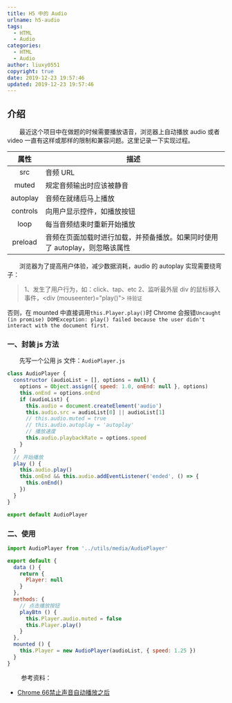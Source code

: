 ```yaml
---
title: H5 中的 Audio
urlname: h5-audio
tags:
  - HTML
  - Audio
categories:
  - HTML
  - Audio
author: liuxy0551
copyright: true
date: 2019-12-23 19:57:46
updated: 2019-12-23 19:57:46
---
```


## 介绍

　　最近这个项目中在做题的时候需要播放语音，浏览器上自动播放 audio 或者 video 一直有这样或那样的限制和兼容问题。这里记录一下实现过程。
<!--more-->

| 属性 | 描述 |
| :---: | --- |
| src | 音频 URL |
| muted | 规定音频输出时应该被静音 |
| autoplay | 音频在就绪后马上播放 |
| controls | 向用户显示控件，如播放按钮 |
| loop | 每当音频结束时重新开始播放 |
| preload | 音频在页面加载时进行加载，并预备播放。如果同时使用了 autoplay，则忽略该属性 |

　　浏览器为了提高用户体验，减少数据消耗，audio 的 autoplay 实现需要绕弯子：
 > 1、发生了用户行为，如：click、tap、etc
 > 2、监听最外层 div 的鼠标移入事件，<div (mouseenter)="play()"> `待验证`
 
 否则，在 mounted 中直接调用`this.Player.play()`时 Chrome 会报错`Uncaught (in promise) DOMException: play() failed because the user didn't interact with the document first.`


### 一、封装 js 方法

　　先写一个公用 js 文件：`AudioPlayer.js`
``` javascript
class AudioPlayer {
  constructor (audioList = [], options = null) {
    options = Object.assign({ speed: 1.0, onEnd: null }, options)
    this.onEnd = options.onEnd
    if (audioList) {
      this.audio = document.createElement('audio')
      this.audio.src = audioList[0] || audioList[1]
      // this.audio.muted = true
      // this.audio.autoplay = 'autoplay'
      // 播放速度
      this.audio.playbackRate = options.speed
    }
  }
  // 开始播放
  play () {
    this.audio.play()
    this.onEnd && this.audio.addEventListener('ended', () => {
      this.onEnd()
    })
  }
}

export default AudioPlayer
```


### 二、使用

``` javascript
import AudioPlayer from '../utils/media/AudioPlayer'

export default {
  data () {
    return {
      Player: null
    }
  },
  methods: {
    // 点击播放按钮
    playBtn () {
      this.Player.audio.muted = false
      this.Player.play()
    }
  },
  mounted () {
    this.Player = new AudioPlayer(audioList, { speed: 1.25 })
  }
}
```
　　
    参考资料：

* [Chrome 66禁止声音自动播放之后](https://juejin.im/post/5af7129bf265da0b8262df4c)
